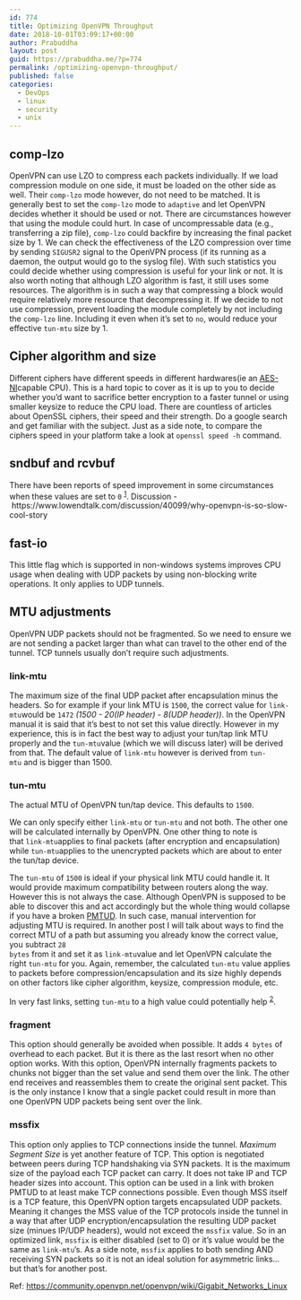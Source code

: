 ```yaml
---
id: 774
title: Optimizing OpenVPN Throughput
date: 2018-10-01T03:09:17+00:00
author: Prabuddha
layout: post
guid: https://prabuddha.me/?p=774
permalink: /optimizing-openvpn-throughput/
published: false
categories:
  - DevOps
  - linux
  - security
  - unix
---
```


<h2 id="comp-lzo">comp-lzo</h2>
OpenVPN can use LZO to compress each packets individually. If we load compression module on one side, it must be loaded on the other side as well. Their <code>comp-lzo</code> mode however, do not need to be matched. It is generally best to set the <code>comp-lzo</code> mode to <code>adaptive</code> and let OpenVPN decides whether it should be used or not. There are circumstances however that using the module could hurt. In case of uncompressable data (e.g., transferring a zip file), <code>comp-lzo</code> could backfire by increasing the final packet size by 1. We can check the effectiveness of the LZO compression over time by sending <code>SIGUSR2</code> signal to the OpenVPN process (if its running as a daemon, the output would go to the syslog file). With such statistics you could decide whether using compression is useful for your link or not.
It is also worth noting that although LZO algorithm is fast, it still uses some resources. The algorithm is in such a way that compressing a block would require relatively more resource that decompressing it.
If we decide to not use compression, prevent loading the module completely by not including the <code>comp-lzo</code> line. Including it even when it’s set to <code>no</code>, would reduce your effective <code>tun-mtu</code> size by 1.
<h2 id="cipher-algorithm-and-size">Cipher algorithm and size</h2>
Different ciphers have different speeds in different hardwares(ie an <a href="https://en.wikipedia.org/wiki/AES_instruction_set" target="_blank" rel="noopener">AES-NI</a>capable CPU). This is a hard topic to cover as it is up to you to decide whether you’d want to sacrifice better encryption to a faster tunnel or using smaller keysize to reduce the CPU load. There are countless of articles about OpenSSL ciphers, their speed and their strength. Do a google search and get familiar with the subject. Just as a side note, to compare the ciphers speed in your platform take a look at <code>openssl speed -h</code> command.
<h2 id="sndbuf-and-rcvbuf">sndbuf and rcvbuf</h2>
There have been reports of speed improvement in some circumstances when these values are set to <code>0</code> <sup id="fnref-1" class="footnote-ref"><a href="https://hamy.io/post/0003/optimizing-openvpn-throughput/#fn:1">1</a></sup>. Discussion - https://www.lowendtalk.com/discussion/40099/why-openvpn-is-so-slow-cool-story
<h2 id="fast-io">fast-io</h2>
This little flag which is supported in non-windows systems improves CPU usage when dealing with UDP packets by using non-blocking write operations. It only applies to UDP tunnels.
<h2 id="mtu-adjustments">MTU adjustments</h2>
OpenVPN UDP packets should not be fragmented. So we need to ensure we are not sending a packet larger than what can travel to the other end of the tunnel. TCP tunnels usually don’t require such adjustments.
<h3 id="link-mtu">link-mtu</h3>
The maximum size of the final UDP packet after encapsulation minus the headers. So for example if your link MTU is <code>1500</code>, the correct value for <code>link-mtu</code>would be <code>1472</code> <em>(1500 - 20(IP header) - 8(UDP header))</em>. In the OpenVPN manual it is said that it’s best to not set this value directly. However in my experience, this is in fact the best way to adjust your tun/tap link MTU properly and the <code>tun-mtu</code>value (which we will discuss later) will be derived from that. The default value of <code>link-mtu</code> however is derived from <code>tun-mtu</code> and is bigger than 1500.
<h3 id="tun-mtu">tun-mtu</h3>
The actual MTU of OpenVPN tun/tap device. This defaults to <code>1500</code>.

We can only specify either <code>link-mtu</code> or <code>tun-mtu</code> and not both. The other one will be calculated internally by OpenVPN. One other thing to note is that <code>link-mtu</code>applies to final packets (after encryption and encapsulation) while <code>tun-mtu</code>applies to the unencrypted packets which are about to enter the tun/tap device.

The <code>tun-mtu</code> of <code>1500</code> is ideal if your physical link MTU could handle it. It would provide maximum compatibility between routers along the way. However this is not always the case. Although OpenVPN is supposed to be able to discover this and act accordingly but the whole thing would collapse if you have a broken <a href="https://en.wikipedia.org/wiki/Path_MTU_Discovery" target="_blank" rel="noopener">PMTUD</a>.
In such case, manual intervention for adjusting MTU is required. In another post I will talk about ways to find the correct MTU of a path but assuming you already know the correct value, you subtract <code>28 bytes</code> from it and set it as <code>link-mtu</code>value and let OpenVPN calculate the right <code>tun-mtu</code> for you. Again, remember, the calculated <code>tun-mtu</code> value applies to packets before compression/encapsulation and its size highly depends on other factors like cipher algorithm, keysize, compression module, etc.

In very fast links, setting <code>tun-mtu</code> to a high value could potentially help <sup id="fnref-2" class="footnote-ref"><a href="https://hamy.io/post/0003/optimizing-openvpn-throughput/#fn:2">2</a></sup>.
<h3 id="fragment">fragment</h3>
This option should generally be avoided when possible. It adds <code>4 bytes</code> of overhead to each packet. But it is there as the last resort when no other option works. With this option, OpenVPN internally fragments packets to chunks not bigger than the set value and send them over the link. The other end receives and reassembles them to create the original sent packet. This is the only instance I know that a single packet could result in more than one OpenVPN UDP packets being sent over the link.
<h3 id="mssfix">mssfix</h3>
This option only applies to TCP connections inside the tunnel. <em>Maximum Segment Size</em> is yet another feature of TCP. This option is negotiated between peers during TCP handshaking via SYN packets. It is the maximum size of the payload each TCP packet can carry. It does not take IP and TCP header sizes into account. This option can be used in a link with broken PMTUD to at least make TCP connections possible.
Even though MSS itself is a TCP feature, this OpenVPN option targets encapsulated UDP packets. Meaning it changes the MSS value of the TCP protocols inside the tunnel in a way that after UDP encryption/encapsulation the resulting UDP packet size (minues IP/UDP headers), would not exceed the <code>mssfix</code> value.
So in an optimized link, <code>mssfix</code> is either disabled (set to 0) or it’s value would be the same as <code>link-mtu</code>’s.
As a side note, <code>mssfix</code> applies to both sending AND receiving SYN packets so it is not an ideal solution for asymmetric links… but that’s for another post.

Ref: https://community.openvpn.net/openvpn/wiki/Gigabit_Networks_Linux